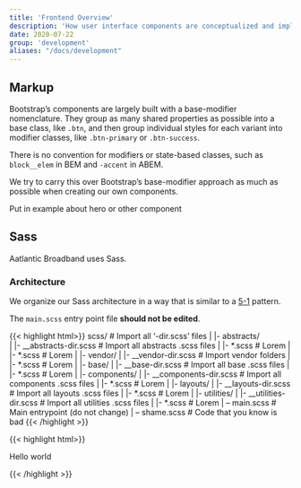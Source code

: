 ```yaml
---
title: 'Frontend Overview'
description: 'How user interface components are conceptualized and implemented.'
date: 2020-07-22
group: 'development'
aliases: "/docs/development"
---
```


## Markup

Bootstrap’s components are largely built with a base-modifier nomenclature. They group as many shared properties as possible into a base class, like `.btn`, and then group individual styles for each variant into modifier classes, like `.btn-primary` or `.btn-success`.

There is no convention for modifiers or state-based classes, such as `block__elem` in BEM and `-accent` in ABEM.

We try to carry this over Bootstrap’s base-modifier approach as much as possible when creating our own components.

<div class="bg-danger">
    Put in example about hero or other component
</div>


## Sass
Aatlantic Broadband uses Sass.

### Architecture

We organize our Sass architecture in a way that is similar to a [5-1](https://matthewelsom.com/blog/simple-scss-playbook.html) pattern.

The `main.scss` entry point file **should not be edited**.

{{< highlight html>}}
scss/                               # Import all ‘-dir.scss’ files
|
|- abstracts/                   
|	|- __abstracts-dir.scss     # Import all abstracts .scss files
|	|- *.scss                   # Lorem
|	|- *.scss                   # Lorem
|
|- vendor/
|	|- __vendor-dir.scss        # Import vendor folders
|	|- *.scss                   # Lorem
|
|- base/
|	|- __base-dir.scss          # Import all base .scss files
|	|- *.scss                   # Lorem
|
|- components/
|	|- __components-dir.scss    # Import all components .scss files
|	|- *.scss                   # Lorem
|
|- layouts/
|	|- __layouts-dir.scss       # Import all layouts .scss files
|	|- *.scss                   # Lorem
|
|- utilities/
|	|- __utilities-dir.scss     # Import all utilities .scss files
|	|- *.scss                   # Lorem
|
– main.scss                         # Main entrypoint (do not change)
|
– shame.scss                        # Code that you know is bad
{{< /highlight >}}

{{< highlight html>}}
<div class="foo-baz">
    <p>Hello world</p>
</div>
{{< /highlight >}}
